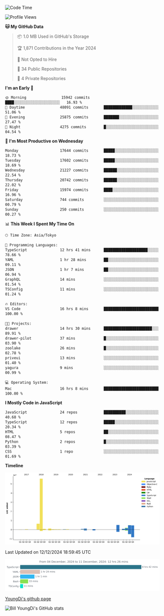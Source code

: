 <!--START_SECTION:waka-->
![Code Time](http://img.shields.io/badge/Code%20Time-1%2C101%20hrs%2047%20mins-blue)

![Profile Views](http://img.shields.io/badge/Profile%20Views-0-blue)

**🐱 My GitHub Data** 

> 📦 1.0 MB Used in GitHub's Storage 
 > 
> 🏆 1,871 Contributions in the Year 2024
 > 
> 🚫 Not Opted to Hire
 > 
> 📜 34 Public Repositories 
 > 
> 🔑 4 Private Repositories 
 > 
**I'm an Early 🐤** 

```text
🌞 Morning                15942 commits       ████░░░░░░░░░░░░░░░░░░░░░   16.93 % 
🌆 Daytime                48091 commits       █████████████░░░░░░░░░░░░   51.06 % 
🌃 Evening                25875 commits       ███████░░░░░░░░░░░░░░░░░░   27.47 % 
🌙 Night                  4275 commits        █░░░░░░░░░░░░░░░░░░░░░░░░   04.54 % 
```
📅 **I'm Most Productive on Wednesday** 

```text
Monday                   17644 commits       █████░░░░░░░░░░░░░░░░░░░░   18.73 % 
Tuesday                  17602 commits       █████░░░░░░░░░░░░░░░░░░░░   18.69 % 
Wednesday                21227 commits       ██████░░░░░░░░░░░░░░░░░░░   22.54 % 
Thursday                 20742 commits       ██████░░░░░░░░░░░░░░░░░░░   22.02 % 
Friday                   15974 commits       ████░░░░░░░░░░░░░░░░░░░░░   16.96 % 
Saturday                 744 commits         ░░░░░░░░░░░░░░░░░░░░░░░░░   00.79 % 
Sunday                   250 commits         ░░░░░░░░░░░░░░░░░░░░░░░░░   00.27 % 
```


📊 **This Week I Spent My Time On** 

```text
🕑︎ Time Zone: Asia/Tokyo

💬 Programming Languages: 
TypeScript               12 hrs 41 mins      ████████████████████░░░░░   78.66 % 
YAML                     1 hr 28 mins        ██░░░░░░░░░░░░░░░░░░░░░░░   09.11 % 
JSON                     1 hr 7 mins         ██░░░░░░░░░░░░░░░░░░░░░░░   06.94 % 
GraphQL                  14 mins             ░░░░░░░░░░░░░░░░░░░░░░░░░   01.54 % 
TSConfig                 11 mins             ░░░░░░░░░░░░░░░░░░░░░░░░░   01.24 % 

🔥 Editors: 
VS Code                  16 hrs 8 mins       █████████████████████████   100.00 % 

🐱‍💻 Projects: 
drawer                   14 hrs 30 mins      ██████████████████████░░░   89.91 % 
drawer-pilot             37 mins             █░░░░░░░░░░░░░░░░░░░░░░░░   03.90 % 
zoolake                  26 mins             █░░░░░░░░░░░░░░░░░░░░░░░░   02.78 % 
priveui                  13 mins             ░░░░░░░░░░░░░░░░░░░░░░░░░   01.40 % 
yagura                   9 mins              ░░░░░░░░░░░░░░░░░░░░░░░░░   00.99 % 

💻 Operating System: 
Mac                      16 hrs 8 mins       █████████████████████████   100.00 % 
```

**I Mostly Code in JavaScript** 

```text
JavaScript               24 repos            ██████████░░░░░░░░░░░░░░░   40.68 % 
TypeScript               12 repos            █████░░░░░░░░░░░░░░░░░░░░   20.34 % 
HTML                     5 repos             ██░░░░░░░░░░░░░░░░░░░░░░░   08.47 % 
Python                   2 repos             █░░░░░░░░░░░░░░░░░░░░░░░░   03.39 % 
CSS                      1 repo              ░░░░░░░░░░░░░░░░░░░░░░░░░   01.69 % 
```



**Timeline**

![Lines of Code chart](https://raw.githubusercontent.com/Youngdi/Youngdi/master/assets/bar_graph.png)


 Last Updated on 12/12/2024 18:59:45 UTC
<!--END_SECTION:waka-->

![wakatime](./images/stat.svg)

[YoungDi's github page](https://youngdi.github.io)

![Bill YoungDi's GitHub stats](https://github-readme-stats.vercel.app/api?username=youngdi&count_private=true&show_icons=true)
